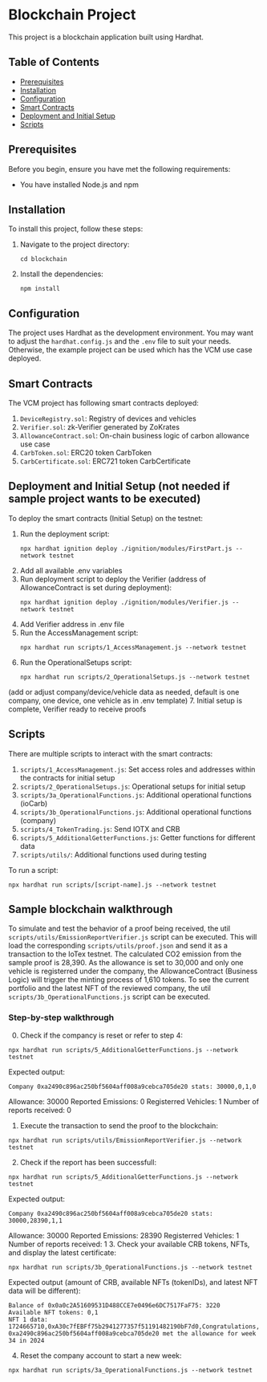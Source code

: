 # Blockchain Project

This project is a blockchain application built using Hardhat.

## Table of Contents
- [Prerequisites](#prerequisites)
- [Installation](#installation)
- [Configuration](#configuration)
- [Smart Contracts](#smart-contracts)
- [Deployment and Initial Setup](#deploymentandsetup)
- [Scripts](#scripts)

## Prerequisites

Before you begin, ensure you have met the following requirements:
* You have installed Node.js and npm

## Installation

To install this project, follow these steps:

1. Navigate to the project directory:
   ```
   cd blockchain
   ```
3. Install the dependencies:
   ```
   npm install
   ```

## Configuration

The project uses Hardhat as the development environment. You may want to adjust the `hardhat.config.js` and the `.env` file to suit your needs.
Otherwise, the example project can be used which has the VCM use case deployed.

## Smart Contracts

The VCM project has following smart contracts deployed:

1. `DeviceRegistry.sol`: Registry of devices and vehicles
2. `Verifier.sol`: zk-Verifier generated by ZoKrates
3. `AllowanceContract.sol`: On-chain business logic of carbon allowance use case
4. `CarbToken.sol`: ERC20 token CarbToken
5. `CarbCertificate.sol`: ERC721 token CarbCertificate

## Deployment and Initial Setup (not needed if sample project wants to be executed)

To deploy the smart contracts (Initial Setup) on the testnet:

1. Run the deployment script:
   ```
   npx hardhat ignition deploy ./ignition/modules/FirstPart.js --network testnet
   ```
2. Add all available .env variables
3. Run deployment script to deploy the Verifier (address of AllowanceContract is set during deployment):
   ```
   npx hardhat ignition deploy ./ignition/modules/Verifier.js --network testnet
   ```
4. Add Verifier address in .env file
5. Run the AccessManagement script:
    ```
    npx hardhat run scripts/1_AccessManagement.js --network testnet
    ```
6. Run the OperationalSetups script:
    ```
    npx hardhat run scripts/2_OperationalSetups.js --network testnet
    ```
(add or adjust company/device/vehicle data as needed, default is one company, one device, one vehicle as in .env template)
7. Initial setup is complete, Verifier ready to receive proofs

## Scripts

There are multiple scripts to interact with the smart contracts:

1. `scripts/1_AccessManagement.js`: Set access roles and addresses within the contracts for initial setup
2. `scripts/2_OperationalSetups.js`: Operational setups for initial setup
3. `scripts/3a_OperationalFunctions.js`: Additional operational functions (ioCarb)
4. `scripts/3b_OperationalFunctions.js`: Additional operational functions (company)
5. `scripts/4_TokenTrading.js`: Send IOTX and CRB
6. `scripts/5_AdditionalGetterFunctions.js`: Getter functions for different data
7. `scripts/utils/`: Additional functions used during testing

To run a script:
```
npx hardhat run scripts/[script-name].js --network testnet
```

## Sample blockchain walkthrough

To simulate and test the behavior of a proof being received, the util `scripts/utils/EmissionReportVerifier.js` script can be executed. This will load the corresponding `scripts/utils/proof.json` and send it as a transaction to the IoTex testnet.
The calculated CO2 emission from the sample proof is 28,390. As the allowance is set to 30,000 and only one vehicle is registerred under the company, the AllowanceContract (Business Logic) will trigger the minting process of 1,610 tokens.
To see the current portfolio and the latest NFT of the reviewed company, the util `scripts/3b_OperationalFunctions.js` script can be executed.

### Step-by-step walkthrough

0. Check if the compancy is reset or refer to step 4:
```
npx hardhat run scripts/5_AdditionalGetterFunctions.js --network testnet
```
Expected output:
```
Company 0xa2490c896ac250bf5604aff008a9cebca705de20 stats: 30000,0,1,0
```
Allowance: 30000
Reported Emissions: 0
Registerred Vehicles: 1
Number of reports received: 0
1. Execute the transaction to send the proof to the blockchain:
```
npx hardhat run scripts/utils/EmissionReportVerifier.js --network testnet
```
2. Check if the report has been successfull:
```
npx hardhat run scripts/5_AdditionalGetterFunctions.js --network testnet
```
Expected output:
```
Company 0xa2490c896ac250bf5604aff008a9cebca705de20 stats: 30000,28390,1,1
```
Allowance: 30000
Reported Emissions: 28390
Registerred Vehicles: 1
Number of reports received: 1
3. Check your available CRB tokens, NFTs, and display the latest certificate:
```
npx hardhat run scripts/3b_OperationalFunctions.js --network testnet
```
Expected output (amount of CRB, available NFTs (tokenIDs), and latest NFT data will be different):
```
Balance of 0x0a0c2A51609531D488CCE7e0496e6DC7517FaF75: 3220
Available NFT tokens: 0,1
NFT 1 data: 1724665710,0xA30c7fEBFf75b2941277357f51191482190bF7d0,Congratulations, 0xa2490c896ac250bf5604aff008a9cebca705de20 met the allowance for week 34 in 2024
```
4. Reset the company account to start a new week:
```
npx hardhat run scripts/3a_OperationalFunctions.js --network testnet
```
